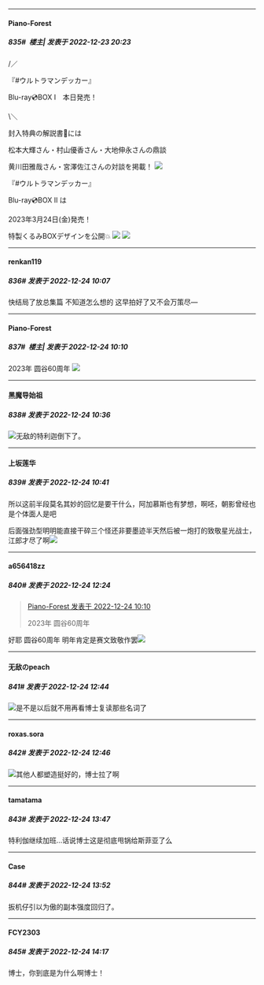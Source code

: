 

*****

####  Piano-Forest  
##### 835#         楼主| 发表于 2022-12-23 20:23

/／

『#ウルトラマンデッカー』

Blu-ray💿BOX Ⅰ　本日発売！

\＼

封入特典の解説書📘には

松本大輝さん・村山優香さん・大地伸永さんの鼎談

黄川田雅哉さん・宮澤佐江さんの対談を掲載！
<img src="https://p.sda1.dev/9/a39c45f78aa4a74779152d27e5912e96/20221223_202219.jpg" referrerpolicy="no-referrer">

『#ウルトラマンデッカー』

Blu-ray💿BOX Ⅱ は

2023年3月24日(金)発売！

特製くるみBOXデザインを公開💥
<img src="https://p.sda1.dev/9/cce357937bb47e269d4733f5f7f829ca/20221223_202222.jpg" referrerpolicy="no-referrer">
<img src="https://p.sda1.dev/9/703b8f461e5b66ae382ce8c361333bac/20221223_202223.jpg" referrerpolicy="no-referrer">



*****

####  renkan119  
##### 836#       发表于 2022-12-24 10:07

快结局了放总集篇 不知道怎么想的 这早拍好了又不会万策尽—

*****

####  Piano-Forest  
##### 837#         楼主| 发表于 2022-12-24 10:10

2023年 圆谷60周年
<img src="https://p.sda1.dev/9/f22596571b6c45f4d234979c33896952/20221224_100513.jpg" referrerpolicy="no-referrer">



*****

####  黑魔导始祖  
##### 838#       发表于 2022-12-24 10:36

<img src="https://static.saraba1st.com/image/smiley/face2017/066.png" referrerpolicy="no-referrer">无敌的特利迦倒下了。



*****

####  上坂莲华  
##### 839#       发表于 2022-12-24 10:41

所以这前半段莫名其妙的回忆是要干什么，阿加慕斯也有梦想，啊呸，朝影曾经也是个体面人是吧

后面强劲型明明能直接干碎三个怪还非要墨迹半天然后被一炮打的致敬星光战士，江郎才尽了啊<img src="https://static.saraba1st.com/image/smiley/face2017/066.png" referrerpolicy="no-referrer">



*****

####  a656418zz  
##### 840#       发表于 2022-12-24 12:24

<blockquote><a href="httphttps://bbs.saraba1st.com/2b/forum.php?mod=redirect&amp;goto=findpost&amp;pid=59067896&amp;ptid=2040765" target="_blank">Piano-Forest 发表于 2022-12-24 10:10</a>

2023年 圆谷60周年</blockquote>
好耶 圆谷60周年 明年肯定是赛文致敬作罢<img src="https://static.saraba1st.com/image/smiley/face2017/049.png" referrerpolicy="no-referrer">



*****

####  无敌のpeach  
##### 841#       发表于 2022-12-24 12:44

<img src="https://static.saraba1st.com/image/smiley/face2017/067.png" referrerpolicy="no-referrer">是不是以后就不用再看博士复读那些名词了

*****

####  roxas.sora  
##### 842#       发表于 2022-12-24 12:46

<img src="https://static.saraba1st.com/image/smiley/face2017/067.png" referrerpolicy="no-referrer">其他人都塑造挺好的，博士拉了啊



*****

####  tamatama  
##### 843#       发表于 2022-12-24 13:47

特利伽继续加班…话说博士这是彻底甩锅给斯菲亚了么



*****

####  Case  
##### 844#       发表于 2022-12-24 13:52

扳机仔引以为傲的副本强度回归了。



*****

####  FCY2303  
##### 845#       发表于 2022-12-24 14:17

博士，你到底是为什么啊博士！

